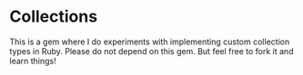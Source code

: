 # Collections

This is a gem where I do experiments with implementing custom
collection types in Ruby. Please do not depend on this gem. But
feel free to fork it and learn things!
